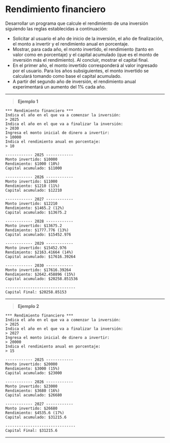 ﻿# Rendimiento financiero

Desarrollar un programa que calcule el rendimiento de una inversión siguiendo las reglas establecidas a continuación:

- Solicitar al usuario el año de inicio de la inversión, el año de finalización, el monto a invertir y el rendimiento anual en porcentaje.
- Mostrar, para cada año, el monto invertido, el rendimiento (tanto en valor como en porcentaje) y el capital acumulado (que es el monto de 
  inversión más el rendimiento). Al concluir, mostrar el capital final.
- En el primer año, el monto invertido corresponderá al valor ingresado por el usuario. Para los años subsiguientes, el monto invertido 
  se calculará tomando como base el capital acumulado.
- A partir del segundo año de inversión, el rendimiento anual experimentará un aumento del 1% cada año.

---

> **Ejemplo 1**

```
*** Rendimiento financiero ***
Indica el año en el que va a comenzar la inversión:
> 2025
Indica el año en el que va a finalizar la inversión:
> 2030
Ingresa el monto inicial de dinero a invertir:
> 10000
Indica el rendimiento anual en porcentaje:
> 10

------------ 2025 ------------
Monto invertido: $10000
Rendimiento: $1000 (10%)
Capital acumulado: $11000

------------ 2026 ------------
Monto invertido: $11000
Rendimiento: $1210 (11%)
Capital acumulado: $12210

------------ 2027 ------------
Monto invertido: $12210
Rendimiento: $1465.2 (12%)
Capital acumulado: $13675.2

------------ 2028 ------------
Monto invertido: $13675.2
Rendimiento: $1777.776 (13%)
Capital acumulado: $15452.976

------------ 2029 ------------
Monto invertido: $15452.976
Rendimiento: $2163.41664 (14%)
Capital acumulado: $17616.39264

------------ 2030 ------------
Monto invertido: $17616.39264
Rendimiento: $2642.458896 (15%)
Capital acumulado: $20258.851536

-------------------------------
Capital Final: $20258.85153
```

---

> **Ejemplo 2**

```
*** Rendimiento financiero ***
Indica el año en el que va a comenzar la inversión:
> 2025
Indica el año en el que va a finalizar la inversión:
> 2027
Ingresa el monto inicial de dinero a invertir:
> 20000
Indica el rendimiento anual en porcentaje:
> 15

------------ 2025 ------------
Monto invertido: $20000
Rendimiento: $3000 (15%)
Capital acumulado: $23000

------------ 2026 ------------
Monto invertido: $23000
Rendimiento: $3680 (16%)
Capital acumulado: $26680

------------ 2027 ------------
Monto invertido: $26680
Rendimiento: $4535.6 (17%)
Capital acumulado: $31215.6

-------------------------------
Capital Final: $31215.6
```

---
